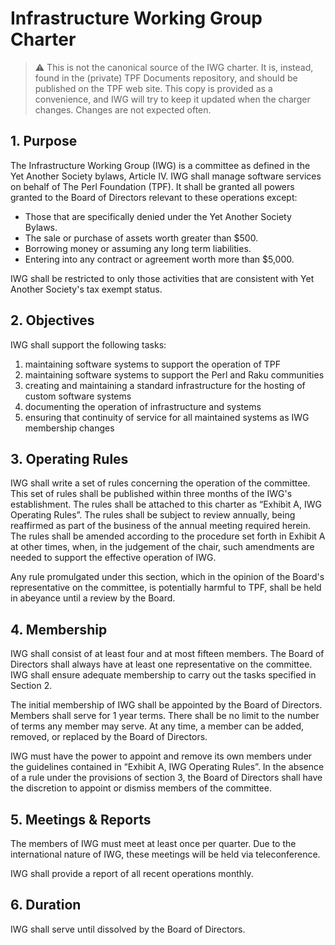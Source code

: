 # Infrastructure Working Group Charter

> ⚠️ This is not the canonical source of the IWG charter.  It is, instead, found
> in the (private) TPF Documents repository, and should be published on the TPF
> web site.  This copy is provided as a convenience, and IWG will try to keep
> it updated when the charger changes.  Changes are not expected often.

## 1. Purpose

The Infrastructure Working Group (IWG) is a committee as defined in the Yet
Another Society bylaws, Article IV.  IWG shall manage software services on
behalf of The Perl Foundation (TPF).  It shall be granted all powers granted to
the Board of Directors relevant to these operations except:

* Those that are specifically denied under the Yet Another Society Bylaws.
* The sale or purchase of assets worth greater than $500.
* Borrowing money or assuming any long term liabilities.
* Entering into any contract or agreement worth more than $5,000.

IWG shall be restricted to only those activities that are consistent with Yet
Another Society's tax exempt status.

## 2. Objectives

IWG shall support the following tasks:

1. maintaining software systems to support the operation of TPF
2. maintaining software systems to support the Perl and Raku communities
3. creating and maintaining a standard infrastructure for the hosting of custom
   software systems
4. documenting the operation of infrastructure and systems
5. ensuring that continuity of service for all maintained systems as IWG
   membership changes

## 3. Operating Rules

IWG shall write a set of rules concerning the operation of the committee. This
set of rules shall be published within three months of the IWG's establishment.
The rules shall be attached to this charter as “Exhibit A, IWG Operating
Rules”. The rules shall be subject to review annually, being reaffirmed as part
of the business of the annual meeting required herein. The rules shall be
amended according to the procedure set forth in Exhibit A at other times, when,
in the judgement of the chair, such amendments are needed to support the
effective operation of IWG.

Any rule promulgated under this section, which in the opinion of the Board's
representative on the committee, is potentially harmful to TPF, shall be held
in abeyance until a review by the Board.

## 4. Membership

IWG shall consist of at least four and at most fifteen members. The Board of
Directors shall always have at least one representative on the committee. IWG
shall ensure adequate membership to carry out the tasks specified in Section 2.

The initial membership of IWG shall be appointed by the Board of Directors.
Members shall serve for 1 year terms.  There shall be no limit to the number of
terms any member may serve. At any time, a member can be added, removed, or
replaced by the Board of Directors.

IWG must have the power to appoint and remove its own members under the
guidelines contained in “Exhibit A, IWG Operating Rules”. In the absence of a
rule under the provisions of section 3, the Board of Directors shall have the
discretion to appoint or dismiss members of the committee.

## 5. Meetings & Reports

The members of IWG must meet at least once per quarter. Due to the
international nature of IWG, these meetings will be held via teleconference.

IWG shall provide a report of all recent operations monthly.

## 6. Duration

IWG shall serve until dissolved by the Board of Directors.


